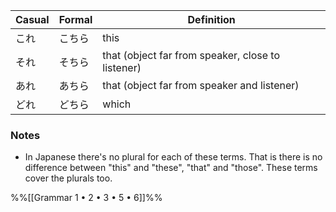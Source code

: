 
| Casual | Formal | Definition                                        |
| ------ | ------ | ------------------------------------------------- |
| これ     | こちら    | this                                              |
| それ     | そちら    | that (object far from speaker, close to listener) |
| あれ     | あちら    | that (object far from speaker and listener)       |
| どれ     | どちら    | which                                             |

### Notes
- In Japanese there's no plural for each of these terms. That is there is no difference between "this" and "these", "that" and "those". These terms cover the plurals too.


%%[[Grammar 1 • 2 • 3 • 5 • 6]]%%